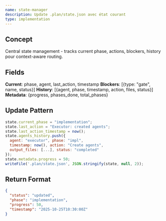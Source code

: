 ```yaml
---
name: state-manager
description: Update .plan/state.json avec état courant
type: implementation
---
```


## Concept

Central state management - tracks current phase, actions, blockers, history pour context-aware routing.

## Fields

**Current**: phase, agent, last_action, timestamp
**Blockers**: [{type: "gate", name, status}]
**History**: [{agent, phase, timestamp, action, files, status}]
**Metadata**: {progress, phases_done, total_phases}

## Update Pattern

```javascript
state.current_phase = "implementation";
state.last_action = "Executor: created agents";
state.last_action_timestamp = now();
state.agents_history.push({
  agent: "executor", phase: "impl",
  timestamp: now(), action: "Create agents",
  output_files: [...], status: "completed"
});
state.metadata.progress = 50;
writeFile('.plan/state.json', JSON.stringify(state, null, 2));
```

## Return Format

```json
{
  "status": "updated",
  "phase": "implementation",
  "progress": 50,
  "timestamp": "2025-10-25T10:30:00Z"
}
```
